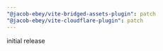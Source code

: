 ```yaml
---
"@jacob-ebey/vite-bridged-assets-plugin": patch
"@jacob-ebey/vite-cloudflare-plugin": patch
---
```


initial release
